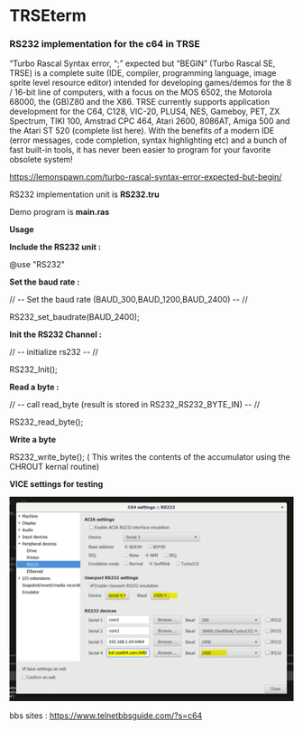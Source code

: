 # TRSEterm
### RS232 implementation for the c64 in TRSE

“Turbo Rascal Syntax error, “;” expected but “BEGIN” (Turbo Rascal SE, TRSE) is a complete suite (IDE, compiler, programming language, image sprite level resource editor) intended for developing games/demos for the 8 / 16-bit line of computers, with a focus on the MOS 6502, the Motorola 68000, the (GB)Z80 and the X86. TRSE currently supports application development for the C64, C128, VIC-20, PLUS4, NES, Gameboy, PET, ZX Spectrum, TIKI 100, Amstrad CPC 464, Atari 2600, 8086AT, Amiga 500 and the Atari ST 520 (complete list here). With the benefits of a modern IDE (error messages, code completion, syntax highlighting etc) and a bunch of fast built-in tools, it has never been easier to program for your favorite obsolete system!

https://lemonspawn.com/turbo-rascal-syntax-error-expected-but-begin/


RS232 implementation unit is **RS232.tru**

Demo program is **main.ras**

**Usage**

**Include the RS232 unit :**

@use "RS232"

**Set the baud rate :**

// -- Set the baud rate (BAUD_300,BAUD_1200,BAUD_2400) -- //

RS232_set_baudrate(BAUD_2400);

**Init the RS232 Channel :**

// -- initialize rs232 -- //

RS232_Init();
  
**Read a byte :**





// -- call read_byte (result is stored in RS232_RS232_BYTE_IN) -- //

RS232_read_byte();

**Write a byte**

RS232_write_byte(); ( This writes the contents of the accumulator using the CHROUT kernal routine)



**VICE settings for testing**

![Alt text](Capture.PNG?raw=true "VICE setup")


bbs sites : https://www.telnetbbsguide.com/?s=c64


